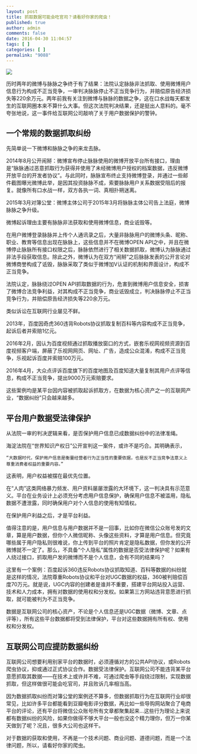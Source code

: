 ```yaml
---
layout: post
title: 抓取数据可能会吃官司？请看好你家的爬虫！
published: true
author: admin
comments: false
date: 2016-04-30 11:04:57
tags: [ ]
categories: [ ]
permalink: "9088"
---
```

![][1]




历时两年的微博与脉脉之争终于有了结果：法院认定脉脉非法抓取、使用微博用户信息行为构成不正当竞争，一审判决脉脉停止不正当竞争行为，并赔偿原告经济损失等220余万元。两年前我有关注到微博与脉脉的数据之争，这在口水战每天都发生的互联网圈本来不算什么大事。但这次法院判决结果，还是挺出人意料的。毫不夸张地说，这一事件给互联网公司敲响了关于用户数据保护的警钟。

## 一个常规的数据抓取纠纷

先简单说一下微博和脉脉之争的来龙去脉。

2014年8月公开闹掰：微博宣布停止脉脉使用的微博开放平台所有接口，理由是“脉脉通过恶意抓取行为获得并使用了未经微博用户授权的档案数据，违反微博开放平台的开发者协议”。与此同时，脉脉宣布终止支持微博登录，并通过一些邮件截图曝光微博此举，是因其投资脉脉不成，索要脉脉用户关系数据受阻后的报复。就像所有口水战一样，双方各执一词、真相扑朔迷离。

2015年3月对簿公堂：微博主体公司于2015年3月将脉脉主体公司告上法庭，微博脉脉之争升级。

微博起诉理由主要有脉脉非法获取和使用微博信息，商业诋毁等。

在用户微博登录脉脉并上传个人通讯录之后，大量非脉脉用户的微博头条、昵称、职业、教育等信息出现在脉脉上，这些信息并不在微博OPEN API之中，并且在微博停止脉脉所有接口权限之后，脉脉依然进行了相关数据抓取，微博认为脉脉通过非法手段获取信息。除此之外，微博认为在双方“闹掰”之后脉脉发表的公开言论对微博商誉构成了诋毁，脉脉采取了类似于微博加V认证的机制和界面设计，构成不正当竞争。

法院认定，脉脉绕过OPEN API抓取数据的行为，危害到微博用户信息安全，损害了微博合法竞争利益，对其构成不正当竞争，商业诋毁成立，判决脉脉停止不正当竞争行为，并赔偿原告经济损失等220余万元。

类似诉讼在互联网行业屡见不鲜。

2013年，百度因奇虎360违背Robots协议抓取复制百科等内容构成不正当竞争，起诉后者并索赔1亿元。

2016年2月，因认为百度视频通过抓取播放窗口的方式，嵌套乐视网视频资源到百度视频客户端，屏蔽了乐视网网页、网址、广告，造成公众混淆，构成不正当竞争，乐视起诉百度并索赔100万元。

2016年4月，大众点评诉百度旗下的百度地图及百度知道大量复制其用户点评等信息，构成不正当竞争，提出9000万元索赔要求。

这些案例均是某平台因内容被抓取起诉抓取方，在数据为核心资产之一的互联网产业，“数据纠纷”只会越来越多。

## 平台用户数据受法律保护

从法院一审的判决逻辑来看，是否保护用户信息已成数据纠纷中的法律准绳。

海淀法院在“世界知识产权日”公开宣判这一案件，或许不是巧合。其明确表示，


  
    “大数据时代，保护用户信息是衡量经营者行为正当性的重要依据，也是反不正当竞争法意义上尊重消费者权益的重要内容。”
  


这表明，用户权益被摆在最优先位置。

在“人肉”这类网络暴力频发、用户资料屡屡泄露的大环境下，这一判决具有示范意义。平台在业务设计上必须充分考虑用户信息保护，确保用户信息不被滥用，隐私数据不遭泄露，同时确保用户对个人信息的使用有知情权。

在保护用户利益之后，才是平台利益。

值得注意的是，用户信息与用户数据并不是一回事，比如你在微信公众账号发的文章，算是用户数据，但你个人微信昵称、头像这些资料，才算是用户信息。但究竟哪些属于用户隐私则很难说，你上传到平台的照片肯定是隐私数据，但你发的公开微博就不一定了。那么，不具备“个人隐私”属性的数据是否受法律保护呢？如果有人绕过接口，抓取用户发的微博而不是个人信息，会有不同的结果吗？

这里有一个案例：百度起诉360违反Robots协议抓取知道、百科等数据的纠纷就是这样的情况，法院尊重Robots协议和平台对UGC数据的权益，360被判赔偿百度70万元。就是说，UGC内容的创建者是谁并不重要，搭建平台网站投入运营、技术和人力成本，拥有对数据的使用权和分发权。如果第三方网站违背意愿进行抓取，就可能被判为不正当竞争。

数据是互联网公司的核心资产，不论是个人信息还是UGC数据（微博、文章、点评等），所有这些平台数据都将受到法律保护，平台对这些数据拥有所有权、使用权和分发权。

## 互联网公司应提防数据纠纷

互联网公司想要利用别家平台的数据时，必须遵循对方的公共API协议，或Robots爬虫协议，抑或通过正式协议合作。数据受法律保护。互联网公司不能违背某平台意愿抓取其数据——在技术上或许并不难，可通过爬虫等手段绕过限制，实现数据抓取，但这样做很可能会吃官司，并且败诉几率相当高。

因为数据抓取纠纷而对簿公堂的案例还不算多，但数据抓取行为在互联网行业却很常见，比如许多平台都能看到豆瓣电影评分数据，再比如一些导购网站聚合了电商平台的评论，还有平台将微信公众账号所有文章都聚集起来…这些行为理论上来说都有数据纠纷的风险，如果你做得不够大平台一般也没这个精力理你，但万一你某天做到了呢？况且，很多大公司也这样干。

对于数据的获取和使用，不再是一个技术问题、商业问题、道德问题，而是一个法律问题，所以，请看好你家的爬虫。

 [1]: http://yongz.com/yz/wp-content/uploads/2016/04/09106d3c31f047ded68d2c6845f38fcf.jpg